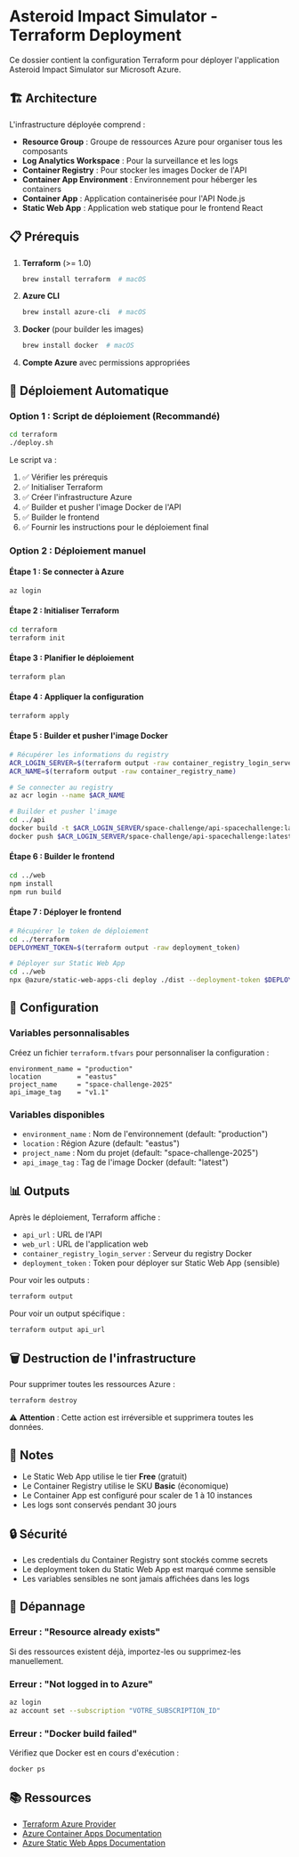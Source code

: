 # Asteroid Impact Simulator - Terraform Deployment

Ce dossier contient la configuration Terraform pour déployer l'application Asteroid Impact Simulator sur Microsoft Azure.

## 🏗️ Architecture

L'infrastructure déployée comprend :

- **Resource Group** : Groupe de ressources Azure pour organiser tous les composants
- **Log Analytics Workspace** : Pour la surveillance et les logs
- **Container Registry** : Pour stocker les images Docker de l'API
- **Container App Environment** : Environnement pour héberger les containers
- **Container App** : Application containerisée pour l'API Node.js
- **Static Web App** : Application web statique pour le frontend React

## 📋 Prérequis

1. **Terraform** (>= 1.0)
   ```bash
   brew install terraform  # macOS
   ```

2. **Azure CLI**
   ```bash
   brew install azure-cli  # macOS
   ```

3. **Docker** (pour builder les images)
   ```bash
   brew install docker  # macOS
   ```

4. **Compte Azure** avec permissions appropriées

## 🚀 Déploiement Automatique

### Option 1 : Script de déploiement (Recommandé)

```bash
cd terraform
./deploy.sh
```

Le script va :
1. ✅ Vérifier les prérequis
2. ✅ Initialiser Terraform
3. ✅ Créer l'infrastructure Azure
4. ✅ Builder et pusher l'image Docker de l'API
5. ✅ Builder le frontend
6. ✅ Fournir les instructions pour le déploiement final

### Option 2 : Déploiement manuel

#### Étape 1 : Se connecter à Azure

```bash
az login
```

#### Étape 2 : Initialiser Terraform

```bash
cd terraform
terraform init
```

#### Étape 3 : Planifier le déploiement

```bash
terraform plan
```

#### Étape 4 : Appliquer la configuration

```bash
terraform apply
```

#### Étape 5 : Builder et pusher l'image Docker

```bash
# Récupérer les informations du registry
ACR_LOGIN_SERVER=$(terraform output -raw container_registry_login_server)
ACR_NAME=$(terraform output -raw container_registry_name)

# Se connecter au registry
az acr login --name $ACR_NAME

# Builder et pusher l'image
cd ../api
docker build -t $ACR_LOGIN_SERVER/space-challenge/api-spacechallenge:latest .
docker push $ACR_LOGIN_SERVER/space-challenge/api-spacechallenge:latest
```

#### Étape 6 : Builder le frontend

```bash
cd ../web
npm install
npm run build
```

#### Étape 7 : Déployer le frontend

```bash
# Récupérer le token de déploiement
cd ../terraform
DEPLOYMENT_TOKEN=$(terraform output -raw deployment_token)

# Déployer sur Static Web App
cd ../web
npx @azure/static-web-apps-cli deploy ./dist --deployment-token $DEPLOYMENT_TOKEN
```

## 🔧 Configuration

### Variables personnalisables

Créez un fichier `terraform.tfvars` pour personnaliser la configuration :

```hcl
environment_name = "production"
location         = "eastus"
project_name     = "space-challenge-2025"
api_image_tag    = "v1.1"
```

### Variables disponibles

- `environment_name` : Nom de l'environnement (default: "production")
- `location` : Région Azure (default: "eastus")
- `project_name` : Nom du projet (default: "space-challenge-2025")
- `api_image_tag` : Tag de l'image Docker (default: "latest")

## 📊 Outputs

Après le déploiement, Terraform affiche :

- `api_url` : URL de l'API
- `web_url` : URL de l'application web
- `container_registry_login_server` : Serveur du registry Docker
- `deployment_token` : Token pour déployer sur Static Web App (sensible)

Pour voir les outputs :

```bash
terraform output
```

Pour voir un output spécifique :

```bash
terraform output api_url
```

## 🗑️ Destruction de l'infrastructure

Pour supprimer toutes les ressources Azure :

```bash
terraform destroy
```

⚠️ **Attention** : Cette action est irréversible et supprimera toutes les données.

## 📝 Notes

- Le Static Web App utilise le tier **Free** (gratuit)
- Le Container Registry utilise le SKU **Basic** (économique)
- Le Container App est configuré pour scaler de 1 à 10 instances
- Les logs sont conservés pendant 30 jours

## 🔒 Sécurité

- Les credentials du Container Registry sont stockés comme secrets
- Le deployment token du Static Web App est marqué comme sensible
- Les variables sensibles ne sont jamais affichées dans les logs

## 🐛 Dépannage

### Erreur : "Resource already exists"

Si des ressources existent déjà, importez-les ou supprimez-les manuellement.

### Erreur : "Not logged in to Azure"

```bash
az login
az account set --subscription "VOTRE_SUBSCRIPTION_ID"
```

### Erreur : "Docker build failed"

Vérifiez que Docker est en cours d'exécution :

```bash
docker ps
```

## 📚 Ressources

- [Terraform Azure Provider](https://registry.terraform.io/providers/hashicorp/azurerm/latest/docs)
- [Azure Container Apps Documentation](https://docs.microsoft.com/en-us/azure/container-apps/)
- [Azure Static Web Apps Documentation](https://docs.microsoft.com/en-us/azure/static-web-apps/)
